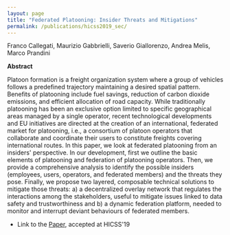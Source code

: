 ```yaml
---
layout: page
title: "Federated Platooning: Insider Threats and Mitigations"
permalink: /publications/hicss2019_sec/
---
```


Franco Callegati, Maurizio Gabbrielli, Saverio Giallorenzo, Andrea Melis, Marco Prandini

**Abstract**

Platoon formation is a freight organization system where a group of vehicles follows a predefined trajectory maintaining a desired spatial pattern. Benefits of platooning include fuel savings, reduction of carbon dioxide emissions, and efficient allocation of road capacity. While traditionally platooning has been an exclusive option limited to specific geographical areas managed by a single operator, recent technological developments and EU initiatives are directed at the creation of an international, federated market for platooning, i.e., a consortium of platoon operators that collaborate and coordinate their users to constitute freights covering international routes. In this paper, we look at federated platooning from an insiders' perspective. In our development, first we outline the basic elements of platooning and federation of platooning operators. Then, we provide a comprehensive analysis to identify the possible insiders (employees, users, operators, and federated members) and the threats they pose. Finally, we propose two layered, composable technical solutions to mitigate those threats: a) a decentralized overlay network that regulates the interactions among the stakeholders, useful to mitigate issues linked to data safety and trustworthiness and b) a dynamic federation platform, needed to monitor and interrupt deviant behaviours of federated members. 

-   Link to the [Paper](hicss2019_sec.pdf), accepted at HICSS'19